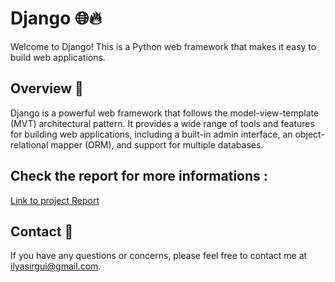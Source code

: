 # Django 🌐🔥

Welcome to Django! This is a Python web framework that makes it easy to build web applications.

## Overview 📝

Django is a powerful web framework that follows the model-view-template (MVT) architectural pattern. It provides a wide range of tools and features for building web applications, including a built-in admin interface, an object-relational mapper (ORM), and support for multiple databases.

## Check the report for more informations : 
[Link to project Report](https://github.com/Daeels/Django/blob/main/Rapport_Django__Ilyas_IRGUI.pdf)

## Contact 📧
If you have any questions or concerns, please feel free to contact me at [ilyasirgui@gmail.com](mailto:ilyasirgui@gmail.com).
